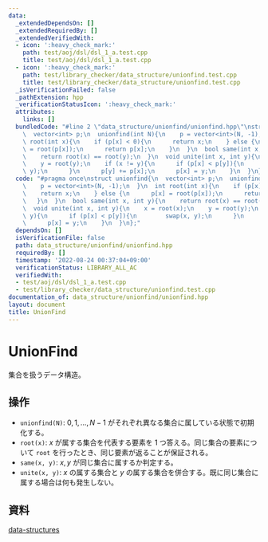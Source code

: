```yaml
---
data:
  _extendedDependsOn: []
  _extendedRequiredBy: []
  _extendedVerifiedWith:
  - icon: ':heavy_check_mark:'
    path: test/aoj/dsl/dsl_1_a.test.cpp
    title: test/aoj/dsl/dsl_1_a.test.cpp
  - icon: ':heavy_check_mark:'
    path: test/library_checker/data_structure/unionfind.test.cpp
    title: test/library_checker/data_structure/unionfind.test.cpp
  _isVerificationFailed: false
  _pathExtension: hpp
  _verificationStatusIcon: ':heavy_check_mark:'
  attributes:
    links: []
  bundledCode: "#line 2 \"data_structure/unionfind/unionfind.hpp\"\nstruct unionfind{\n\
    \  vector<int> p;\n  unionfind(int N){\n    p = vector<int>(N, -1);\n  }\n  int\
    \ root(int x){\n    if (p[x] < 0){\n      return x;\n    } else {\n      p[x]\
    \ = root(p[x]);\n      return p[x];\n    }\n  }\n  bool same(int x, int y){\n\
    \    return root(x) == root(y);\n  }\n  void unite(int x, int y){\n    x = root(x);\n\
    \    y = root(y);\n    if (x != y){\n      if (p[x] < p[y]){\n        swap(x,\
    \ y);\n      }\n      p[y] += p[x];\n      p[x] = y;\n    }\n  }\n};\n"
  code: "#pragma once\nstruct unionfind{\n  vector<int> p;\n  unionfind(int N){\n\
    \    p = vector<int>(N, -1);\n  }\n  int root(int x){\n    if (p[x] < 0){\n  \
    \    return x;\n    } else {\n      p[x] = root(p[x]);\n      return p[x];\n \
    \   }\n  }\n  bool same(int x, int y){\n    return root(x) == root(y);\n  }\n\
    \  void unite(int x, int y){\n    x = root(x);\n    y = root(y);\n    if (x !=\
    \ y){\n      if (p[x] < p[y]){\n        swap(x, y);\n      }\n      p[y] += p[x];\n\
    \      p[x] = y;\n    }\n  }\n};"
  dependsOn: []
  isVerificationFile: false
  path: data_structure/unionfind/unionfind.hpp
  requiredBy: []
  timestamp: '2022-08-24 00:37:04+09:00'
  verificationStatus: LIBRARY_ALL_AC
  verifiedWith:
  - test/aoj/dsl/dsl_1_a.test.cpp
  - test/library_checker/data_structure/unionfind.test.cpp
documentation_of: data_structure/unionfind/unionfind.hpp
layout: document
title: UnionFind
---
```


# UnionFind
集合を扱うデータ構造。

## 操作
* `unionfind(N)`: $0, 1, \dots, N-1$ がそれぞれ異なる集合に属している状態で初期化する。
* `root(x)`: $x$ が属する集合を代表する要素を $1$ つ答える。同じ集合の要素について `root` を行ったとき、同じ要素が返ることが保証される。
* `same(x, y)`: $x, y$ が同じ集合に属するか判定する。
* `unite(x, y)`: $x$ の属する集合と $y$ の属する集合を併合する。既に同じ集合に属する場合は何も発生しない。

## 資料
[data-structures](https://scrapbox.io/data-structures/Union_Find)